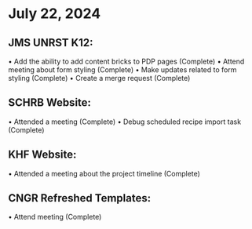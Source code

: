 # July 22, 2024

## JMS UNRST K12:
• Add the ability to add content bricks to PDP pages (Complete)
• Attend meeting about form styling (Complete)
• Make updates related to form styling (Complete)
• Create a merge request (Complete)

## SCHRB Website:
• Attended a meeting (Complete)
• Debug scheduled recipe import task (Complete)

## KHF Website:
• Attended a meeting about the project timeline (Complete)

## CNGR Refreshed Templates:
• Attend meeting (Complete)

